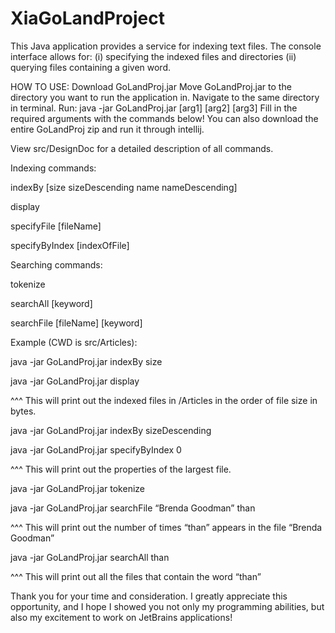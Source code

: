 # XiaGoLandProject
This Java application provides a service for indexing text files.
The console interface allows for: 
(i) specifying the indexed files and directories
(ii) querying files containing a given word.

HOW TO USE:
Download GoLandProj.jar
Move GoLandProj.jar to the directory you want to run the application in.
Navigate to the same directory in terminal.
Run: java -jar GoLandProj.jar [arg1] [arg2] [arg3]
Fill in the required arguments with the commands below!
You can also download the entire GoLandProj zip and run it through intellij.

View src/DesignDoc for a detailed description of all commands.

Indexing commands:

indexBy [size		sizeDescending	name		nameDescending]

display

specifyFile [fileName]

specifyByIndex [indexOfFile]

Searching commands:

tokenize

searchAll [keyword]

searchFile [fileName] [keyword]

Example (CWD is src/Articles):

java -jar GoLandProj.jar indexBy size

java -jar GoLandProj.jar display

^^^
This will print out the indexed files in /Articles in the order of file size in bytes.

java -jar GoLandProj.jar indexBy sizeDescending

java -jar GoLandProj.jar specifyByIndex 0

^^^
This will print out the properties of the largest file.

java -jar GoLandProj.jar tokenize

java -jar GoLandProj.jar searchFile “Brenda Goodman” than

^^^
This will print out the number of times “than” appears in the file “Brenda Goodman”

java -jar GoLandProj.jar searchAll than

^^^
This will print out all the files that contain the word “than”

Thank you for your time and consideration. I greatly appreciate this opportunity, and I hope I showed you not only my programming abilities, but also my excitement to work on JetBrains applications!

